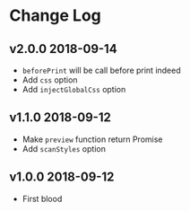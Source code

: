 # Change Log

## v2.0.0 2018-09-14

- `beforePrint` will be call before print indeed
- Add `css` option
- Add `injectGlobalCss` option

## v1.1.0 2018-09-12

- Make `preview` function return Promise
- Add `scanStyles` option

## v1.0.0 2018-09-12

- First blood
